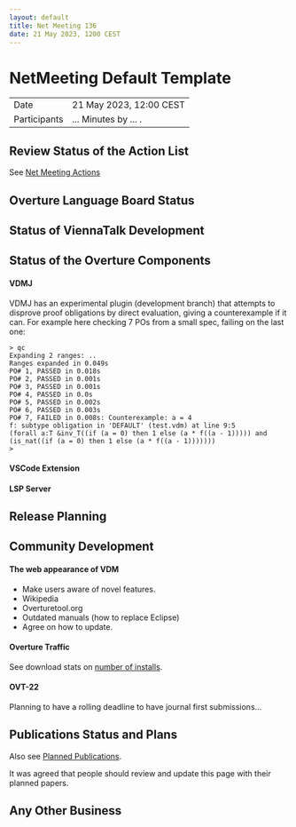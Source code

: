 ```yaml
---
layout: default
title: Net Meeting 136
date: 21 May 2023, 1200 CEST
---
```


<script src="https://code.jquery.com/jquery-1.11.1.min.js">
</script>
<script src="/javascripts/edit.js"></script>
<script>setEditButonNm();</script>

# NetMeeting Default Template

|||
|---|---|
| Date | 21 May 2023, 12:00 CEST |
| Participants | ... Minutes by ... . |


## Review Status of the Action List

See [Net Meeting Actions](https://github.com/overturetool/overturetool.github.io/issues?q=is%3Aopen+is%3Aissue+label%3A%22action+net-meeting%22)


## Overture Language Board Status


## Status of ViennaTalk Development


##  Status of the Overture Components

#### VDMJ
VDMJ has an experimental plugin (development branch) that attempts to disprove proof obligations by direct evaluation, giving a counterexample if it can. For example here checking 7 POs from a small spec, failing on the last one:
```
> qc
Expanding 2 ranges: ..
Ranges expanded in 0.049s
PO# 1, PASSED in 0.018s
PO# 2, PASSED in 0.001s
PO# 3, PASSED in 0.001s
PO# 4, PASSED in 0.0s
PO# 5, PASSED in 0.002s
PO# 6, PASSED in 0.003s
PO# 7, FAILED in 0.008s: Counterexample: a = 4
f: subtype obligation in 'DEFAULT' (test.vdm) at line 9:5
(forall a:T &inv_T((if (a = 0) then 1 else (a * f((a - 1))))) and
(is_nat((if (a = 0) then 1 else (a * f((a - 1)))))))
>
```

#### VSCode Extension


#### LSP Server

##  Release Planning

##  Community Development

#### The web appearance of VDM 

* Make users aware of novel features.
* Wikipedia
* Overturetool.org
* Outdated manuals (how to replace Eclipse)
* Agree on how to update.

#### Overture Traffic

See download stats on [number of installs](https://marketplace.visualstudio.com/items?itemName=overturetool.vdm-vscode).


#### OVT-22 

Planning to have a rolling deadline to have journal first submissions...

##  Publications Status and Plans

Also see [Planned Publications](https://www.overturetool.org/publications/PlannedPublications.html).

It was agreed that people should review and update this page with their planned papers.

##  Any Other Business


<div id="edit_page_div"></div>

